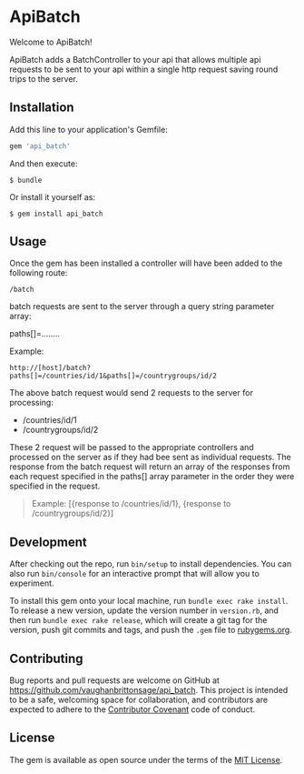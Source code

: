 # ApiBatch

Welcome to ApiBatch!

ApiBatch adds a BatchController to your api that allows multiple api requests to be sent to your api within a single http request saving round trips to the server.

## Installation

Add this line to your application's Gemfile:

```ruby
gem 'api_batch'
```

And then execute:

    $ bundle

Or install it yourself as:

    $ gem install api_batch

## Usage

Once the gem has been installed a controller will have been added to the following route:

    /batch

batch requests are sent to the server through a query string parameter array:

paths[]=........

Example:

    http://[host]/batch?paths[]=/countries/id/1&paths[]=/countrygroups/id/2

The above batch request would send 2 requests to the server for processing:

- /countries/id/1
- /countrygroups/id/2

These 2 request will be passed to the appropriate controllers and processed on the server as if they had bee sent as individual requests. The response from the batch request will return an array of the responses from each request specified in the paths[] array parameter in the order they were specified in the request.

> Example:
> [{response to /countries/id/1}, {response to /countrygroups/id/2}]

## Development

After checking out the repo, run `bin/setup` to install dependencies. You can also run `bin/console` for an interactive prompt that will allow you to experiment.

To install this gem onto your local machine, run `bundle exec rake install`. To release a new version, update the version number in `version.rb`, and then run `bundle exec rake release`, which will create a git tag for the version, push git commits and tags, and push the `.gem` file to [rubygems.org](https://rubygems.org).

## Contributing

Bug reports and pull requests are welcome on GitHub at https://github.com/vaughanbrittonsage/api_batch. This project is intended to be a safe, welcoming space for collaboration, and contributors are expected to adhere to the [Contributor Covenant](http://contributor-covenant.org) code of conduct.


## License

The gem is available as open source under the terms of the [MIT License](http://opensource.org/licenses/MIT).

